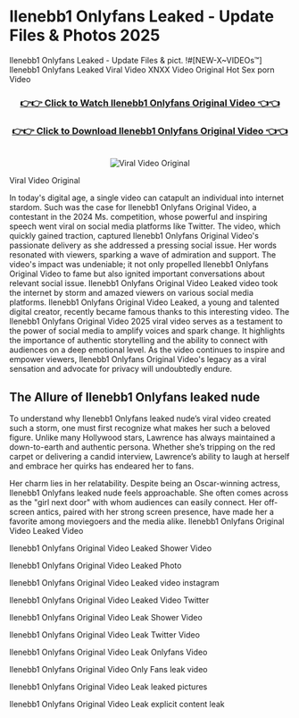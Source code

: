 # Ilenebb1 Onlyfans Leaked - Update Files & Photos 2025

Ilenebb1 Onlyfans Leaked - Update Files & pict. !#[NEW-X~VIDEOs™] Ilenebb1 Onlyfans Leaked Viral Video XNXX Video Original Hot Sex porn Video
<br>
<div align="center">
<h3><a href="https://links2leaks.com?utm_source=ilenebb1&utm_medium=gitlong" rel="nofollow">👉👉 Click to Watch Ilenebb1 Onlyfans Original Video 👈👈</a></h3>
<h3><a href="https://links2leaks.com?utm_source=ilenebb1&utm_medium=gitlong" rel="nofollow">👉👉 Click to Download Ilenebb1 Onlyfans Original Video 👈👈</a></h3>
<br>
<a href="https://links2leaks.com?utm_source=ilenebb1&utm_medium=gitlong" rel="nofollow"><img src="https://i.ibb.co/Gkj2r4b/banner.png" alt="Viral Video Original" style="max-width: 100%; display: inline-block;" data-target="animated-image.originalImage"></a>
</div>

Viral Video Original

In today's digital age, a single video can catapult an individual into internet stardom. Such was the case for Ilenebb1 Onlyfans Original Video, a contestant in the 2024 Ms. competition, whose powerful and inspiring speech went viral on social media platforms like Twitter.
The video, which quickly gained traction, captured Ilenebb1 Onlyfans Original Video's passionate delivery as she addressed a pressing social issue. Her words resonated with viewers, sparking a wave of admiration and support. The video's impact was undeniable; it not only propelled Ilenebb1 Onlyfans Original Video to fame but also ignited important conversations about relevant social issue.
Ilenebb1 Onlyfans Original Video Leaked video took the internet by storm and amazed viewers on various social media platforms. Ilenebb1 Onlyfans Original Video Leaked, a young and talented digital creator, recently became famous thanks to this interesting video.
The Ilenebb1 Onlyfans Original Video 2025 viral video serves as a testament to the power of social media to amplify voices and spark change. It highlights the importance of authentic storytelling and the ability to connect with audiences on a deep emotional level. As the video continues to inspire and empower viewers, Ilenebb1 Onlyfans Original Video's legacy as a viral sensation and advocate for privacy will undoubtedly endure.

<h2>The Allure of Ilenebb1 Onlyfans leaked nude</h2>


To understand why Ilenebb1 Onlyfans leaked nude’s viral video created such a storm, one must first recognize what makes her such a beloved figure. Unlike many Hollywood stars, Lawrence has always maintained a down-to-earth and authentic persona. Whether she’s tripping on the red carpet or delivering a candid interview, Lawrence’s ability to laugh at herself and embrace her quirks has endeared her to fans.

Her charm lies in her relatability. Despite being an Oscar-winning actress, Ilenebb1 Onlyfans leaked nude feels approachable. She often comes across as the "girl next door" with whom audiences can easily connect. Her off-screen antics, paired with her strong screen presence, have made her a favorite among moviegoers and the media alike.
Ilenebb1 Onlyfans Original Video Leaked Video

Ilenebb1 Onlyfans Original Video Leaked Shower Video

Ilenebb1 Onlyfans Original Video Leaked Photo

Ilenebb1 Onlyfans Original Video Leaked video instagram

Ilenebb1 Onlyfans Original Video Leaked Video Twitter

Ilenebb1 Onlyfans Original Video Leak Shower Video

Ilenebb1 Onlyfans Original Video Leak Twitter Video

Ilenebb1 Onlyfans Original Video Leak Onlyfans Video

Ilenebb1 Onlyfans Original Video Only Fans leak video

Ilenebb1 Onlyfans Original Video Leak leaked pictures

Ilenebb1 Onlyfans Original Video Leak explicit content leak
